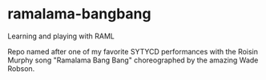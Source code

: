# ramalama-bangbang
Learning and playing with RAML

Repo named after one of my favorite SYTYCD performances with the Roisin Murphy song "Ramalama Bang Bang" choreographed by the amazing Wade Robson.
